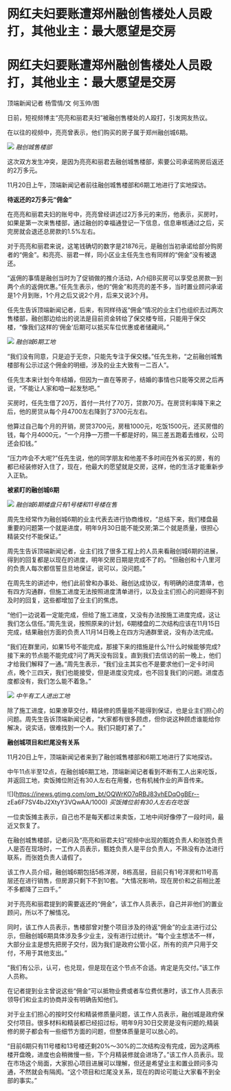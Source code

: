 # 网红夫妇要账遭郑州融创售楼处人员殴打，其他业主：最大愿望是交房

# 网红夫妇要账遭郑州融创售楼处人员殴打，其他业主：最大愿望是交房

顶端新闻记者 杨雪情/文 何玉帅/图

日前，短视频博主“亮亮和丽君夫妇”被融创售楼处的人殴打，引发网友热议。

在以往的视频中，亮亮曾表示，他们购买的房子属于郑州融创城6期。

![](https://inews.gtimg.com/om_bt/OYf8DQvU_l_LjOc1MjG3XNPPoBKieLvkfNkvsGfmIJXt8AA/1000)
_融创城售楼部_

这次双方发生冲突，是因为亮亮和丽君去融创城售楼部，索要公司承诺购房后返还的2万多元。

11月20日上午，顶端新闻记者前往融创城售楼部和6期工地进行了实地探访。

**待返还的2万多元“佣金”**

在亮亮和丽君夫妇的账号中，亮亮曾经讲述过2万多元的来历，他表示，买房时，如果是第一次来售楼部，通过融创的幸福通登记一下信息，信息审核通过之后，买完房就会退还总房款的1.5%左右。

对于亮亮和丽君来说，这笔钱确切的数字是21876元，是融创当初承诺给部分购房者的“佣金”。和亮亮、丽君一样，同小区业主任先生也有同样的“佣金”没有被退还。

“返佣的事情是融创当时为了促销做的推介活动，A介绍B买房可以享受总房款一到两个点的返佣优惠。”任先生表示，他的“佣金”和亮亮的差不多，当时置业顾问承诺是1个月到账，1个月之后又说2个月，后来又说3个月。

任先生告诉顶端新闻记者，后来，有同样待返“佣金”情况的业主们也组织去过两次售楼部，融创那边给出的说法是目前资金转给了保交楼专班，只能用于保交楼，“像我们这样的‘佣金’后期可以抵买车位优惠或者储藏间。”

![](https://inews.gtimg.com/om_bt/OJLr4HgJyGprIaqx8Jb9hNwTYznSWR6eLEYJBpBip0hKYAA/1000)
_融创城6期工地_

“我们没有同意，只是迫于无奈，只能先专注于保交楼。”任先生称，“之前融创城售楼部有公示过这个佣金的明细，涉及的业主大致有一二百人”。

任先生本来计划今年结婚，但因为一直在等房子，结婚的事情也只能等交房之后再说，“不能让人家和咱一起发愁吧。”

买房时，任先生借了20万，首付一共付了70万，贷款70万。在房贷利率降下来之后，他的房贷从每个月4700左右降到了3700元左右。

他算过自己每个月的开销，房贷3700元，房租1000元，吃饭1500元，还买房借的钱，每个月4000元，“一个月挣一万攒一千都是好的，隔三差五跑着去维权，公司还会扣钱。”

“压力咋会不大呢?”任先生说，他的同学朋友和他差不多时间在外省买的房，有的都已经装修好入住了，现在，他最大的愿望就是交房，这样，他的生活才能重新步入正轨。

**被紧盯的融创城6期**

![](https://inews.gtimg.com/om_bt/OnpE6SKiVJ_xhmoXXHkUmou8mfFByNYMteJK0WFbQ4W2EAA/1000)
_融创城6期楼盘只有1号楼和11号楼在售_

周先生经常作为融创城6期的业主代表去进行协商维权，“总结下来，我们楼盘最重要的问题第一个就是进度，明年9月30日能不能交房;第二个就是质量，很担心精装交付不能保证。”

周先生告诉顶端新闻记者，业主们找了很多工程上的人员来看融创城6期的进展，得到的回复都是以现在的进度，明年交房日期是完成不了的。“但融创和十八里河的负责人每次都信誓旦旦地保证，说可以，没问题。”

在周先生的讲述中，他们此前曾和办事处、融创达成协议，有明确的进度清单，也有四方沟通群，但施工进度无法按照进度清单进行，以及业主们担心的问题得不到及时的回复，这些都增加了业主们的焦虑。

“他们一边说着一定能完成，但给了施工进度，又没有办法按施工进度完成，这让我们怎么信任。”周先生说，按照原来的计划，6期楼盘的二次结构应该在11月15日完成，结果融创方面的负责人11月14日晚上在四方沟通群里说，没有办法完成。

“我们在群里问，如果15号不能完成，那接下来的措施是什么?什么时候能够完成?接下来的节点能不能完成?问了两天没有回复。直到我们去信访的前一晚上，他们才给我们解释了一通。”周先生表示，“我们业主其实也不是要求他们一定卡时间点，晚个三四天，我们也能接受，但是进度没完成，也不回复我们的问题。进度态度都没有，我们怎么能不着急。”

![](https://inews.gtimg.com/om_bt/OrOtShNagADnweSg5LVOGFpvdaMc8ZHWuMHU5Wtzk2CoQAA/1000)
_中午有工人进出工地_

除了施工进度，如果潦草交付，精装修的质量能不能得到保证，也是业主们担心的问题。周先生告诉顶端新闻记者，“大家都有很多顾虑，但你说这种顾虑谁能给你解决，说实话，很难找到一个人。我们只能盯紧了。”

**融创城项目和烂尾没有关系**

11月20日上午，顶端新闻记者来到了融创城售楼部和6期工地进行了实地探访。

中午11点半至12点，在融创城6期工地，顶端新闻记者看到不断有工人出来吃饭，并返回工地，卖饭摊位附近有30人左右在用餐，也有机械作业的声音传来。

![](https://inews.gtimg.com/om_bt/OQWrKO7qRBJ83vhEDqOgBEr--
zEa6F7SV4bJ2XtyY3VQwAA/1000) _买饭摊位前有30人左右在吃饭_

一位卖饭摊主表示，自己也不是每天都过来卖饭，工地中间好像停了一段时间，最近又恢复了。

在融创城售楼部，记者问及“亮亮和丽君夫妇”视频中出现的甄姓负责人和张姓负责人是否在现场时，一工作人员表示，甄姓负责人是平台负责人，不熟没有办法进行联系，而张姓负责人请假了。

该工作人员介绍，融创城6期包括5栋洋房，8栋高层，目前只有1号洋房和11号高层还在进行销售，但房源只剩下不到10套。“大情况影响，现在房价和之前相比差不多都降了三四千。”

对于亮亮和丽君提到的需要返还的“佣金”，该工作人员表示，自己并非他们的置业顾问，所以不了解情况。

同时，该工作人员表示，售楼部曾对整个项目涉及的待返“佣金”的业主进行过公示，但融创城6期具体涉及多少业主，没有进行过统计。“每个业主想法不一样，大部分业主是想先把房子交付，因为我们是政府公管小区，所有的资产只用于交付，不用于其他支出。”

“我们有公示，认可，也兑现，但是现在这个节点不合适。肯定是先交付。”该工作人员称。

在记者提到业主曾说这些“佣金”可以抵物业费或者车位费优惠时，该工作人员表示领导们和业主的协商并没有明确告知他们。

对于业主们担心的按时交付和精装修质量问题，该工作人员表示，融创城是政府保交付项目。很多材料和精装都已经招过标，明年9月30日交房是没有问题的;精装修的房子都会有一些细节方面的问题，但整体质量是可以放心的。

“目前6期只有11号楼和13号楼还剩20%～30%的二次结构没有完成，因为这两栋楼开盘晚，进度也会稍微慢一些，下个月精装修就会进场了。”该工作人员表示。现在市场这个局面，大家担心项目进展可以理解，但还是希望业主和置业顾问多沟通，不然就会有隔阂。“这个项目和烂尾没关系，现在的舆论可能让大家看不到全部的事实。”

